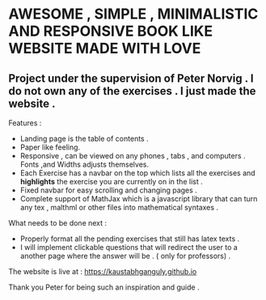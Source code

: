 # AWESOME , SIMPLE , MINIMALISTIC AND RESPONSIVE BOOK LIKE WEBSITE MADE WITH LOVE

## Project under the supervision of Peter Norvig . I do not own any of the exercises . I just made the website .


Features :
- Landing page is the table of contents .
- Paper like feeling.
- Responsive , can be viewed on any phones , tabs , and computers . Fonts ,and Widths adjusts themselves.
- Each Exercise has a navbar on the top which lists all the exercises and **highlights** the exercise you are currently on in the list . 
- Fixed navbar for easy scrolling and changing pages .
- Complete support of MathJax which is a javascript library that can turn any tex , malthml or other files into mathematical syntaxes .


What needs to be done next :
- Properly format all the pending exercises that still has latex texts .
- I will implement clickable questions that will redirect the user to a another page where the answer will be .
  ( only for professors) .
  
  
The website is live at : https://kaustabhganguly.github.io

Thank you Peter for being such an inspiration and guide .
